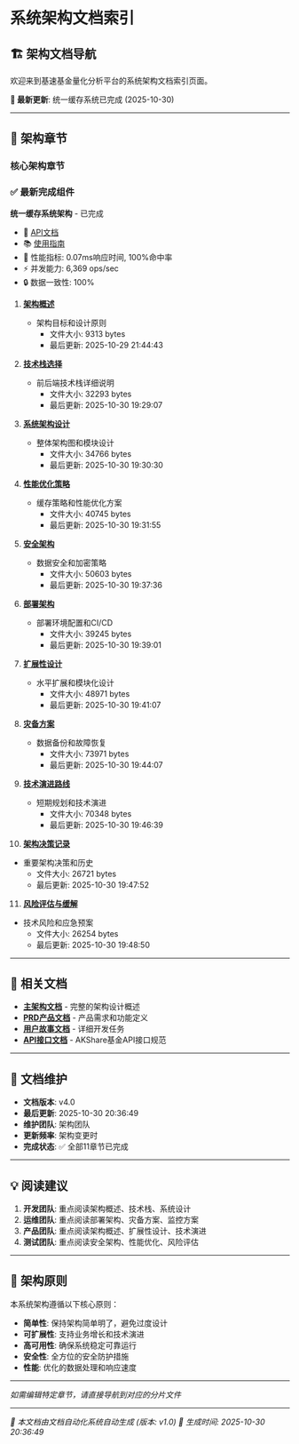 # 系统架构文档索引

## 🏗️ 架构文档导航

欢迎来到基速基金量化分析平台的系统架构文档索引页面。

**🎉 最新更新**: 统一缓存系统已完成 (2025-10-30)

---

## 📖 架构章节

### 核心架构章节

### ✅ 最新完成组件

**统一缓存系统架构** - 已完成
- 📖 [API文档](../cache/UNIFIED_CACHE_API.md)
- 📚 [使用指南](../cache/CACHE_USAGE_GUIDE.md)
- 🎯 性能指标: 0.07ms响应时间, 100%命中率
- ⚡ 并发能力: 6,369 ops/sec
- 🔒 数据一致性: 100%


1. **[架构概述](./1-架构概述.md)**
   - 架构目标和设计原则
      - 文件大小: 9313 bytes
      - 最后更新: 2025-10-29 21:44:43


2. **[技术栈选择](./2-技术栈选择.md)**
   - 前后端技术栈详细说明
      - 文件大小: 32293 bytes
      - 最后更新: 2025-10-30 19:29:07


3. **[系统架构设计](./3-系统架构设计.md)**
   - 整体架构图和模块设计
      - 文件大小: 34766 bytes
      - 最后更新: 2025-10-30 19:30:30


4. **[性能优化策略](./4-性能优化策略.md)**
   - 缓存策略和性能优化方案
      - 文件大小: 40745 bytes
      - 最后更新: 2025-10-30 19:31:55


5. **[安全架构](./5-安全架构.md)**
   - 数据安全和加密策略
      - 文件大小: 50603 bytes
      - 最后更新: 2025-10-30 19:37:36


6. **[部署架构](./6-部署架构.md)**
   - 部署环境配置和CI/CD
      - 文件大小: 39245 bytes
      - 最后更新: 2025-10-30 19:39:01


7. **[扩展性设计](./7-扩展性设计.md)**
   - 水平扩展和模块化设计
      - 文件大小: 48971 bytes
      - 最后更新: 2025-10-30 19:41:07


8. **[灾备方案](./8-灾备方案.md)**
   - 数据备份和故障恢复
      - 文件大小: 73971 bytes
      - 最后更新: 2025-10-30 19:44:07


9. **[技术演进路线](./9-技术演进路线.md)**
   - 短期规划和技术演进
      - 文件大小: 70348 bytes
      - 最后更新: 2025-10-30 19:46:39


10. **[架构决策记录](./10-架构决策记录.md)**
   - 重要架构决策和历史
      - 文件大小: 26721 bytes
      - 最后更新: 2025-10-30 19:47:52


11. **[风险评估与缓解](./11-风险评估与缓解.md)**
   - 技术风险和应急预案
      - 文件大小: 26254 bytes
      - 最后更新: 2025-10-30 19:48:50



---

## 🔗 相关文档

- **[主架构文档](../architecture.md)** - 完整的架构设计概述
- **[PRD产品文档](../prd/index.md)** - 产品需求和功能定义
- **[用户故事文档](../stories/index.md)** - 详细开发任务
- **[API接口文档](../akshare_fund_api_parameters.md)** - AKShare基金API接口规范

---

## 📝 文档维护

- **文档版本**: v4.0
- **最后更新**: 2025-10-30 20:36:49
- **维护团队**: 架构团队
- **更新频率**: 架构变更时
- **完成状态**: ✅ 全部11章节已完成

---

## 💡 阅读建议

1. **开发团队**: 重点阅读架构概述、技术栈、系统设计
2. **运维团队**: 重点阅读部署架构、灾备方案、监控方案
3. **产品团队**: 重点阅读架构概述、扩展性设计、技术演进
4. **测试团队**: 重点阅读安全架构、性能优化、风险评估

---

## 🎯 架构原则

本系统架构遵循以下核心原则：

- **简单性**: 保持架构简单明了，避免过度设计
- **可扩展性**: 支持业务增长和技术演进
- **高可用性**: 确保系统稳定可靠运行
- **安全性**: 全方位的安全防护措施
- **性能**: 优化的数据处理和响应速度

---

*如需编辑特定章节，请直接导航到对应的分片文件*

---

*🤖 本文档由文档自动化系统自动生成 (版本: v1.0)*
*📅 生成时间: 2025-10-30 20:36:49*